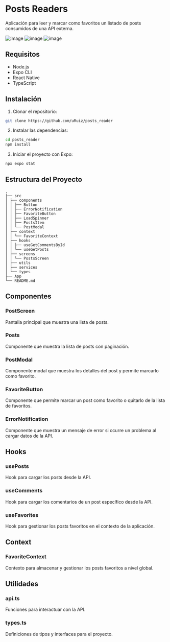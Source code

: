 # Posts Readers

Aplicación para leer y marcar como favoritos un listado de posts consumidos de una API externa.

![image](https://user-images.githubusercontent.com/19885713/236798257-34cc980f-3a9e-4c81-bfb3-5efbb74e09c0.png) ![image](https://user-images.githubusercontent.com/19885713/236793407-61366258-fb7b-41c5-9e2a-f148ab1109db.png) ![image](https://user-images.githubusercontent.com/19885713/236798324-4a402b95-54b3-405c-9475-8c6d88394196.png)





## Requisitos

- Node.js
- Expo CLI
- React Native
- TypeScript

## Instalación

1. Clonar el repositorio:

```bash
git clone https://github.com/uRuiz/posts_reader
```

2. Instalar las dependencias:

```bash
cd posts_reader
npm install
```

3. Iniciar el proyecto con Expo:

```bash
npx expo stat
```

## Estructura del Proyecto

```
.
├── src
│ ├── components
│ │ ├── Button
│ │ ├── ErrorNotification
│ │ ├── FavoriteButton
│ │ ├── LoadSpinner
│ │ ├── PostsItem
│ │ └── PostModal
│ ├── context
│ │ └── FavoriteContext
│ ├── hooks
│ │ ├── useGetCommentsById
│ │ └── useGetPosts
│ ├── screens
│ │ └── PostsScreen
│ ├── utils
│ ├── services
│ └── types
├── App
└── README.md
```

## Componentes

### PostScreen

Pantalla principal que muestra una lista de posts.

### Posts

Componente que muestra la lista de posts con paginación.

### PostModal

Componente modal que muestra los detalles del post y permite marcarlo como favorito.

### FavoriteButton

Componente que permite marcar un post como favorito o quitarlo de la lista de favoritos.

### ErrorNotification

Componente que muestra un mensaje de error si ocurre un problema al cargar datos de la API.

## Hooks

### usePosts

Hook para cargar los posts desde la API.

### useComments

Hook para cargar los comentarios de un post específico desde la API.

### useFavorites

Hook para gestionar los posts favoritos en el contexto de la aplicación.

## Context

### FavoriteContext

Contexto para almacenar y gestionar los posts favoritos a nivel global.

## Utilidades

### api.ts

Funciones para interactuar con la API.

### types.ts

Definiciones de tipos y interfaces para el proyecto.
